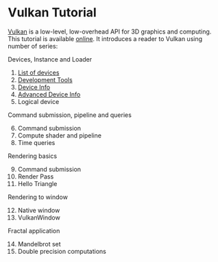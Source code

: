# Vulkan Tutorial

[Vulkan](https://vulkan.org) is a low-level, low-overhead API for 3D graphics and computing. This tutorial is available [online](https://vulkan-fit.github.io/VulkanTutorial/). It introduces a reader to Vulkan using number of series:

Devices, Instance and Loader

1. [List of devices](https://vulkan-fit.github.io/VulkanTutorial/1-1-DeviceList/text.html)
2. [Development Tools](https://vulkan-fit.github.io/VulkanTutorial/1-2-DevelopmentTools/text.html)
3. [Device Info](https://vulkan-fit.github.io/VulkanTutorial/1-3-DeviceInfo/text.html)
4. [Advanced Device Info](https://vulkan-fit.github.io/VulkanTutorial/1-4-AdvancedInfo/text.html)
5. Logical device

Command submission, pipeline and queries

6. Command submission
7. Compute shader and pipeline
8. Time queries

Rendering basics

9. Command submission
10. Render Pass
11. Hello Triangle

Rendering to window

12. Native window
13. VulkanWindow

Fractal application

14. Mandelbrot set
15. Double precision computations
